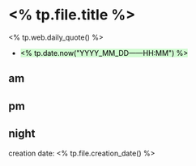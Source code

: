 # <% tp.file.title %>

<% tp.web.daily_quote() %>

- <mark style="background: #BBFABBA6;"><% tp.date.now("YYYY_MM_DD——HH:MM") %></mark>

## am

## pm

## night

creation date: <% tp.file.creation_date() %>  
